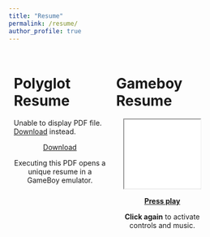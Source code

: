 ```yaml
---
title: "Resume"
permalink: /resume/
author_profile: true
---
```

<style>
* {
  box-sizing: border-box;
}

/* Create two equal columns that floats next to each other */
.column {
  float: left;
  width: 50%;
  padding: 10px;
}

/* Clear floats after the columns */
.row:after {
  content: "";
  display: table;
  clear: both;
}

iframe {
    display: block;
    aspect-ratio: 20/18;
    width: 85%;
    margin: 0 auto;
}
.aspect-ratio{
    position: relative;
    height: 0;
    padding-top: 90%;
}

</style>

<div class="row">
  <div class="column">
  <centering><h1>Polyglot Resume</h1></centering>
    <object data="../assets/files/resume/resume.pdf" width="100%" height="600" type='application/pdf'>
    <p>Unable to display PDF file. <a href="/assets/files/resume/resume.pdf">Download</a> instead.</p>
    </object>
    <center><a href="/assets/files/resume/resume.pdf">Download</a></center>
    <center><p>Executing this PDF opens a unique resume in a GameBoy emulator.</p></center>
  </div>
  <div class="column">
  <centering><h1>Gameboy Resume</h1></centering>
    <p align="center">
    <iframe
      id="emulator"
      title="GameBoy Emulator"
      src="/assets/files/resume/simple.html"
      allowfullscreen
    >
    </iframe>
    </p>
    <center><p><u><b>Press play</b></u></p><p><b>Click again</b> to activate controls and music.</p></center>
    </div>
</div>


